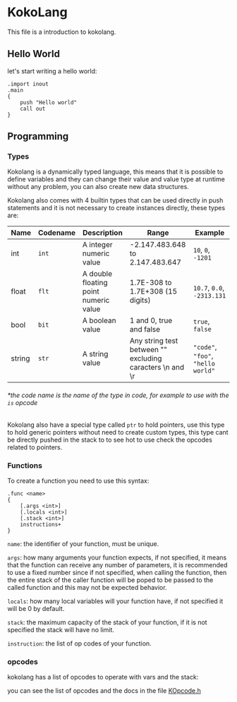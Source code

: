﻿# KokoLang
This file is a introduction to kokolang.

## Hello World
let's start writing a hello world:
```kl
.import inout
.main
{
    push "Hello world"
    call out
}
```

## Programming

### Types

Kokolang is a dynamically typed language, this means that it is possible to define variables and they can change their value and value type at runtime without any problem, you can also create new data structures.

Kokolang also comes with 4 builtin types that can be used directly in push statements and it is not necessary to create instances directly, these types are:

| Name		| Codename	| Description	| Range		| Example	|
| -------	| ------	| ------		| ------	| ------	|
| int 		| `int`		| A integer numeric value	| -2.147.483.648 to 2.147.483.647	| `10`, `0`, `-1201` |
| float		| `flt`		| A double floating point numeric value	|  1.7E-308 to 1.7E+308 (15 digits)	| `10.7`, `0.0`, `-2313.131` |
| bool 		| `bit`		| A boolean value	| 1 and 0, true and false	| `true`, `false` |
| string	| `str`		| A string value	| Any string test between "" excluding caracters \n and \r	| `"code"`, `"foo"`, `"hello world"` |
###### *the code name is the name of the type in code, for example to use with the `is` opcode

Kokolang also have a special type called `ptr` to hold pointers, use this type to hold generic pointers without need to create custom types, this type cant be directly pushed in the stack to to see hot to use check the opcodes related to pointers.

### Functions
To create a function you need to use this syntax:
```kl
.func <name>
{
	[.args <int>]
	[.locals <int>]
	[.stack <int>]
	instructions+
}
```
`name`: the identifier of your function, must be unique.

`args`: how many arguments your function expects, if not specified, it means that the function can receive any number of parameters, it is recommended to use a fixed number since if not specified, when calling the function, then the entire stack of the caller function will be poped to be passed to the called function and this may not be expected behavior.

`locals`: how many local variables will your function have, if not specified it will be 0 by default.

`stack`: the maximum capacity of the stack of your function, if it is not specified the stack will have no limit.

`instruction`: the list of op codes of your function.

### opcodes
kokolang has a list of opcodes to operate with vars and the stack:

you can see the list of opcodes and the docs in the file [KOpcode.h](https://github.com/Tabizzz/KokoLang/blob/master/src/include/Runtime/KOpcode.h)